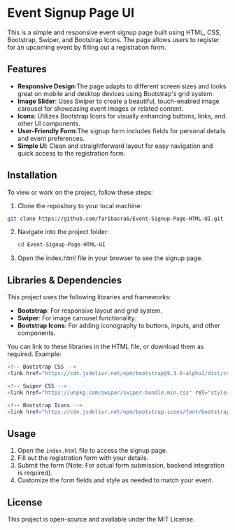 # Event Signup Page UI

This is a simple and responsive event signup page built using HTML, CSS, Bootstrap, Swiper, and Bootstrap Icons. 
The page allows users to register for an upcoming event by filling out a registration form.
## Features

- **Responsive Design**:The page adapts to different screen sizes and looks great on mobile and desktop devices using Bootstrap's grid system.
- **Image Slider**: Uses Swiper to create a beautiful, touch-enabled image carousel for showcasing event images or related content.
- **Icons**: Utilizes Bootstrap Icons for visually enhancing buttons, links, and other UI components.
- **User-Friendly Form**:The signup form includes fields for personal details and event preferences.
- **Simple UI**: Clean and straightforward layout for easy navigation and quick access to the registration form.

## Installation
To view or work on the project, follow these steps:
1. Clone the repository to your local machine:
```bash
git clone https://github.com/faribasra6/Event-Signup-Page-HTML-UI.git
```

2. Navigate into the project folder:
   ```bash
   cd Event-Signup-Page-HTML-UI
   ```

3. Open the index.html file in your browser to see the signup page.

## Libraries & Dependencies
This project uses the following libraries and frameworks:
- **Bootstrap**: For responsive layout and grid system.
- **Swiper**: For image carousel functionality.
- **Bootstrap Icons**: For adding iconography to buttons, inputs, and other components.

You can link to these libraries in the HTML file, or download them as required. Example:
```bash
<!-- Bootstrap CSS -->
<link href="https://cdn.jsdelivr.net/npm/bootstrap@5.3.0-alpha1/dist/css/bootstrap.min.css" rel="stylesheet">

<!-- Swiper CSS -->
<link href="https://unpkg.com/swiper/swiper-bundle.min.css" rel="stylesheet">

<!-- Bootstrap Icons -->
<link href="https://cdn.jsdelivr.net/npm/bootstrap-icons/font/bootstrap-icons.css" rel="stylesheet">
```

## Usage
1. Open the ```index.html``` file to access the signup page.
2. Fill out the registration form with your details.
3. Submit the form (Note: For actual form submission, backend integration is required).
4. Customize the form fields and style as needed to match your event.


## License
This project is open-source and available under the MIT License.
